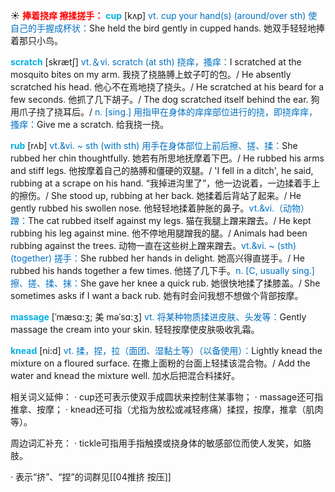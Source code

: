 ☀ <font color="red">**捧着挠痒 擦揉搓手：**</font>
<font color="sky blue">**cup**</font> [kʌp] 
<font color="#0070c0">vt. cup your hand(s) (around/over sth) 使自己的手握成杯状：</font>She held the bird gently in cupped hands. 她双手轻轻地捧着那只小鸟。

<font color="sky blue">**scratch**</font> [skrætʃ] 
<font color="#0070c0">vt.＆vi. scratch (at sth) 挠痒，搔痒：</font>I scratched at the mosquito bites on my arm. 我挠了挠胳膊上蚊子叮的包。/ He absently scratched his head. 他心不在焉地挠了挠头。/ He scratched at his beard for a few seconds. 他抓了几下胡子。/ The dog scratched itself behind the ear. 狗用爪子挠了挠耳后。/ <font color="#0070c0">n. [sing.] 用指甲在身体的痒痒部位进行的挠，即挠痒痒，搔痒：</font>Give me a scratch. 给我挠一挠。
                      
<font color="sky blue">**rub**</font> [rʌb]
<font color="#0070c0">vt.&vi. ~ sth (with sth) 用手在身体部位上前后擦、搓、揉：</font>She rubbed her chin thoughtfully. 她若有所思地抚摩着下巴。/ He rubbed his arms and stiff legs. 他按摩着自己的胳膊和僵硬的双腿。/ 'I fell in a ditch', he said, rubbing at a scrape on his hand. “我掉进沟里了”，他一边说着，一边揉着手上的擦伤。/ She stood up, rubbing at her back. 她揉着后背站了起来。/ He gently rubbed his swollen nose. 他轻轻地揉着肿胀的鼻子。<font color="#0070c0">vt.&vi.（动物）蹭：</font>The cat rubbed itself against my legs. 猫在我腿上蹭来蹭去。/ He kept rubbing his leg against mine. 他不停地用腿蹭我的腿。/ Animals had been rubbing against the trees. 动物一直在这些树上蹭来蹭去。<font color="#0070c0">vt.&vi. ~ (sth) (together) 搓手：</font>She rubbed her hands in delight. 她高兴得直搓手。/ He rubbed his hands together a few times. 他搓了几下手。<font color="#0070c0">n. [C, usually sing.] 擦、搓、揉、抹：</font>She gave her knee a quick rub. 她很快地揉了揉膝盖。/ She sometimes asks if I want a back rub. 她有时会问我想不想做个背部按摩。
           
<font color="sky blue">**massage**</font> [ˈmæsɑ:ʒ; 美 məˈsɑ:ʒ]
<font color="#0070c0">vt. 将某种物质揉进皮肤、头发等：</font>Gently massage the cream into your skin. 轻轻按摩使皮肤吸收乳霜。
           
<font color="sky blue">**knead**</font> [ni:d]
<font color="#0070c0">vt. 揉，捏，拉（面团、湿黏土等）（以备使用）：</font>Lightly knead the mixture on a floured surface. 在撒上面粉的台面上轻揉该混合物。/ Add the water and knead the mixture well. 加水后把混合料揉好。

相关词义延伸：
· cup还可表示使双手成圆状来控制住某事物；
· massage还可指推拿、按摩；
· knead还可指（尤指为放松或减轻疼痛）揉捏，按摩，推拿（肌肉等）。

周边词汇补充：
· tickle可指用手指触摸或挠身体的敏感部位而使人发笑，如胳肢。

· 表示“挤”、“捏”的词群见[[04推挤 按压]]
